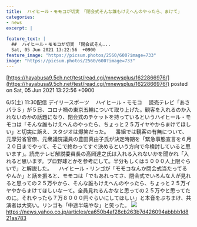 ```yaml
---
title:  ハイヒール・モモコが切実　「閉会式そんな誰もけえへんのやったら、まけて」  
categories:
- news
excerpt: |
  
feature_text: |
  ##  ハイヒール・モモコが切実　「閉会式そん...
  Sat, 05 Jun 2021 13:22:56  +0900
feature_image: "https://picsum.photos/2560/600?image=733"
image: "https://picsum.photos/2560/600?image=733"
---
```


[https://hayabusa9.5ch.net/test/read.cgi/mnewsplus/1622866976/](https://hayabusa9.5ch.net/test/read.cgi/mnewsplus/1622866976/)
posted on Sat, 05 Jun 2021 13:22:56  +0900

<!--more-->

6/5(土) 11:30配信 デイリースポーツ 　ハイヒール・モモコ 　読売テレビ「あさパラＳ」が５日、コロナ禍の東京五輪について取り上げた。観客を入れるのか入れないのかの話題になり、閉会式のチケットを持っているというハイヒール・モモコは「そんな誰もけえへんのやったら、ちょっと２５万イヤやからまけてほしい」と切実に訴え、スタジオは爆笑だった。 　番組では観客の有無について、元厚労省官僚、元衆議院議員の豊田真由子氏が決定時期を「緊急事態宣言を６月２０日までやって、そこで終わってすぐ決めるという方向で今検討していると思います」。読売テレビ解説委員長の高岡達之氏は入れる入れないかを聞かれ「入れると思います。プロ野球とかを参考にして。半分もしくは５０００人上限ぐらいで」と解説した。 　ハイヒール・リンゴが「モモコなんか閉会式当たってるやんか」と話を振ると、モモコは「でもあれってさ、閉会式でいろんな人が見れると思っての２５万やから、そんな誰もけえへんのやったら、ちょっと２５万イヤやからまけてほしいなーて。全員見れるんかなと思っての２５万やと思ってたのに。それやったら７万８０００円ぐらいにしてほしい」と本音をぶちまけ、共演者は大笑い。リンゴも「中途半端やな」と笑った。 ![](https://amd-pctr.c.yimg.jp/r/iwiz-amd/20210605-00000045-dal-000-3-view.jpg) https://news.yahoo.co.jp/articles/ca650b4af28cb263b7d426094abbbb1d821aa783
